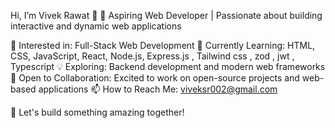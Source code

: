 Hi, I’m Vivek Rawat 👋
🔹 Aspiring Web Developer | Passionate about building interactive and dynamic web applications

👀 Interested in: Full-Stack Web Development
🌱 Currently Learning: HTML, CSS, JavaScript, React, Node.js, Express.js , Tailwind css , zod , jwt , Typescript
💡 Exploring: Backend development and modern web frameworks
💞️ Open to Collaboration: Excited to work on open-source projects and web-based applications
📫 How to Reach Me: viveksr002@gmail.com

🚀 Let's build something amazing together!

